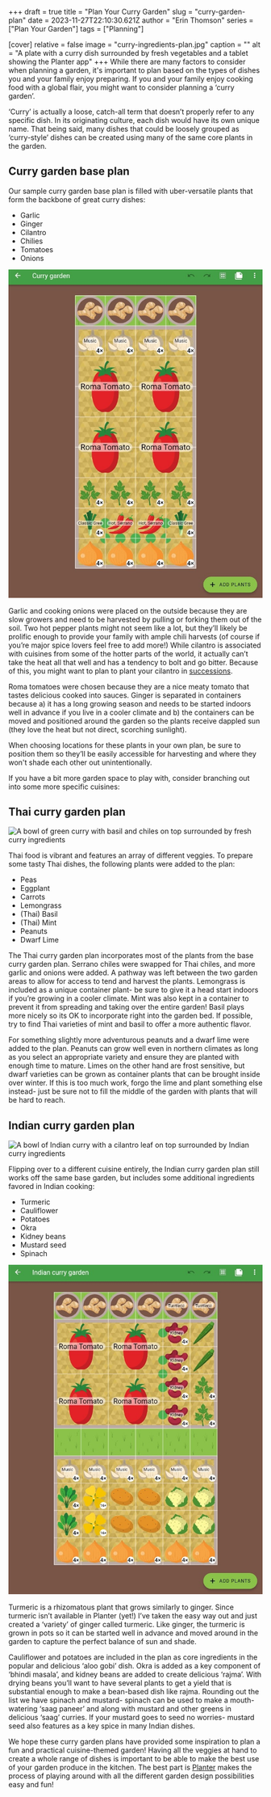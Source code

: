 +++
draft = true
title = "Plan Your Curry Garden"
slug = "curry-garden-plan"
date = 2023-11-27T22:10:30.621Z
author = "Erin Thomson"
series = ["Plan Your Garden"]
tags = ["Planning"]

[cover]
relative = false
image = "curry-ingredients-plan.jpg"
caption = ""
alt = "A plate with a curry dish surrounded by fresh vegetables and a tablet showing the Planter app"
+++
While there are many factors to consider when planning a garden, it's important to plan based on the types of dishes you and your family enjoy preparing. If you and your family enjoy cooking food with a global flair, you might want to consider planning a ‘curry garden’.

‘Curry’ is actually a loose, catch-all term that doesn’t properly refer to any specific dish. In its originating culture, each dish would have its own unique name. That being said, many dishes that could be loosely grouped as ‘curry-style’ dishes can be created using many of the same core plants in the garden. <Add intro to plans>

## Curry garden base plan

Our sample curry garden base plan is filled with uber-versatile plants that form the backbone of great curry dishes:

* Garlic
* Ginger
* Cilantro
* Chilies
* Tomatoes
* Onions

![Screenshot of a curry garden plan in Planter](curry-garden.jpg)

Garlic and cooking onions were placed on the outside because they are slow growers and need to be harvested by pulling or forking them out of the soil. Two hot pepper plants might not seem like a lot, but they’ll likely be prolific enough to provide your family with ample chili harvests (of course if you’re major spice lovers feel free to add more!) While cilantro is associated with cuisines from some of the hotter parts of the world, it actually can’t take the heat all that well and has a tendency to bolt and go bitter. Because of this, you might want to plan to plant your cilantro in [successions](https://blog.planter.garden/posts/succession-planting-for-nonstop-harvests/).

Roma tomatoes were chosen because they are a nice meaty tomato that tastes delicious cooked into sauces. Ginger is separated in containers because a) it has a long growing season and needs to be started indoors well in advance if you live in a cooler climate and b) the containers can be moved and positioned around the garden so the plants receive dappled sun (they love the heat but not direct, scorching sunlight).

When choosing locations for these plants in your own plan, be sure to position them so they’ll be easily accessible for harvesting and where they won't shade each other out unintentionally. 

If you have a bit more garden space to play with, consider branching out into some more specific cuisines:

## Thai curry garden plan

![A bowl of green curry with basil and chiles on top surrounded by fresh curry ingredients](green-curry.jpg)

Thai food is vibrant and features an array of different veggies. To prepare some tasty Thai dishes, the following plants were added to the plan:

* Peas
* Eggplant
* Carrots
* Lemongrass
* (Thai) Basil
* (Thai) Mint
* Peanuts
* Dwarf Lime

The Thai curry garden plan incorporates most of the plants from the base curry garden plan. Serrano chiles were swapped for Thai chiles, and more garlic and onions were added. A pathway was left between the two garden areas to allow for access to tend and harvest the plants. Lemongrass is included as a unique container plant- be sure to give it a head start indoors if you’re growing in a cooler climate. Mint was also kept in a container to prevent it from spreading and taking over the entire garden! Basil plays more nicely so its OK to incorporate right into the garden bed. If possible, try to find Thai varieties of mint and basil to offer a more authentic flavor. 

For something slightly more adventurous peanuts and a dwarf lime were added to the plan. Peanuts can grow well even in northern climates as long as you select an appropriate variety and ensure they are planted with enough time to mature. Limes on the other hand are frost sensitive, but dwarf varieties can be grown as container plants that can be brought inside over winter. If this is too much work, forgo the lime and plant something else instead- just be sure not to fill the middle of the garden with plants that will be hard to reach.

## Indian curry garden plan

![A bowl of Indian curry with a cilantro leaf on top surrounded by Indian curry ingredients](indian-curry.jpg)

Flipping over to a different cuisine entirely, the Indian curry garden plan still works off the same base garden, but includes some additional ingredients favored in Indian cooking:

* Turmeric
* Cauliflower
* Potatoes
* Okra
* Kidney beans
* Mustard seed
* Spinach

![A screenshot of an Indian curry garden plan in Planter](indian-curry-garden.jpg)

Turmeric is a rhizomatous plant that grows similarly to ginger. Since turmeric isn’t available in Planter (yet!) I’ve taken the easy way out and just created a ‘variety’ of ginger called turmeric. Like ginger, the turmeric is grown in pots so it can be started well in advance and moved around in the garden to capture the perfect balance of sun and shade.

Cauliflower and potatoes are included in the plan as core ingredients in the popular and delicious ‘aloo gobi’ dish. Okra is added as a key component of ‘bhindi masala’, and kidney beans are added to create delicious ‘rajma’. With drying beans you’ll want to have several plants to get a yield that is substantial enough to make a bean-based dish like rajma. Rounding out the list we have spinach and mustard- spinach can be used to make a mouth-watering ‘saag paneer’ and along with mustard and other greens in delicious ‘saag’ curries. If your mustard goes to seed no worries- mustard seed also features as a key spice in many Indian dishes.

We hope these curry garden plans have provided some inspiration to plan a fun and practical cuisine-themed garden! Having all the veggies at hand to create a whole range of dishes is important to be able to make the best use of your garden produce in the kitchen. The best part is [Planter](https://planter.garden/gardens) makes the process of playing around with all the different garden design possibilities easy and fun!